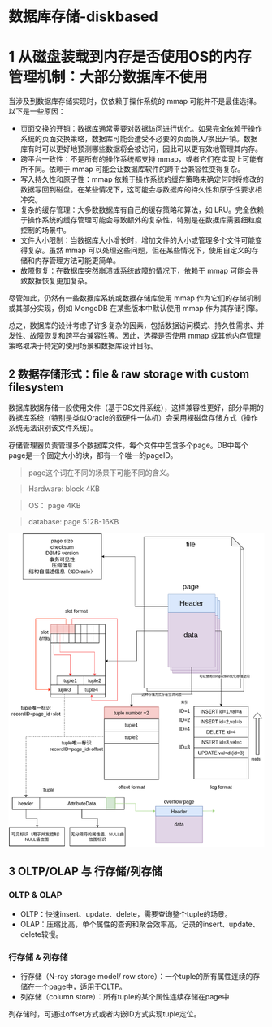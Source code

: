 # 数据库存储-diskbased

# 1 从磁盘装载到内存是否使用OS的内存管理机制：大部分数据库不使用

当涉及到数据库存储实现时，仅依赖于操作系统的 mmap 可能并不是最佳选择。以下是一些原因：

* 页面交换的开销：数据库通常需要对数据访问进行优化。如果完全依赖于操作系统的页面交换策略，数据库可能会遭受不必要的页面换入/换出开销。数据库有时可以更好地预测哪些数据将会被访问，因此可以更有效地管理其内存。
* 跨平台一致性：不是所有的操作系统都支持 mmap，或者它们在实现上可能有所不同。依赖于 mmap 可能会让数据库软件的跨平台兼容性变得复杂。
* 写入持久性和原子性：mmap 依赖于操作系统的缓存策略来确定何时将修改的数据写回到磁盘。在某些情况下，这可能会与数据库的持久性和原子性要求相冲突。
* 复杂的缓存管理：大多数数据库有自己的缓存策略和算法，如 LRU。完全依赖于操作系统的缓存管理可能会导致额外的复杂性，特别是在数据库需要细粒度控制的场景中。
* 文件大小限制：当数据库大小增长时，增加文件的大小或管理多个文件可能变得复杂。虽然 mmap 可以处理这些问题，但在某些情况下，使用自定义的存储和内存管理方法可能更简单。
* 故障恢复：在数据库突然崩溃或系统故障的情况下，依赖于 mmap 可能会导致数据恢复更加复杂。

尽管如此，仍然有一些数据库系统或数据存储库使用 mmap 作为它们的存储机制或其部分实现，例如 MongoDB 在某些版本中默认使用 mmap 作为其存储引擎。

总之，数据库的设计考虑了许多复杂的因素，包括数据访问模式、持久性需求、并发性、故障恢复和跨平台兼容性等。因此，选择是否使用 mmap 或其他内存管理策略取决于特定的使用场景和数据库设计目标。

## 2 数据存储形式：file & raw storage with custom filesystem

数据库数据存储一般使用文件（基于OS文件系统），这样兼容性更好，部分早期的数据库系统（特别是类似Oracle的软硬件一体机）会采用裸磁盘存储方式（操作系统无法识别该文件系统）。

存储管理器负责管理多个数据库文件，每个文件中包含多个page。DB中每个page是一个固定大小的块，都有一个唯一的pageID。

> page这个词在不同的场景下可能不同的含义。

> Hardware: block 4KB

> OS：      page  4KB

> database: page  512B-16KB

![](https://raw.githubusercontent.com/yixy4app/images/picgo/202308072255977.png)

## 3 OLTP/OLAP 与 行存储/列存储

### OLTP & OLAP

* OLTP：快速insert、update、delete，需要查询整个tuple的场景。
* OLAP：压缩比高，单个属性的查询和聚合效率高，记录的insert、update、delete较慢。

### 行存储 & 列存储

* 行存储（N-ray storage model/ row store）：一个tuple的所有属性连续的存储在一个page中，适用于OLTP。
* 列存储（column store）：所有tuple的某个属性连续存储在page中

列存储时，可通过offset方式或者内嵌ID方式实现tuple定位。
